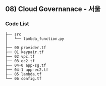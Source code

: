## 08) Cloud Governanace - 서울
### Code List
```shell
├── src
│   └── lambda_function.py
│
├── 00 provider.tf
├── 01 keypair.tf
├── 02 vpc.tf
├── 03 ec2.tf
├── 04-0 app-sg.tf
├── 04-1 app-ec2.tf
├── 05 lambda.tf
└── 06 config.tf
```
